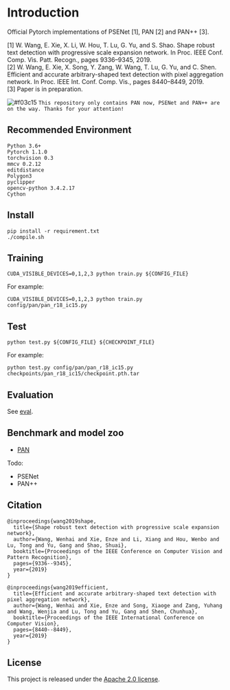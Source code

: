# Introduction
Official Pytorch implementations of PSENet [1], PAN [2] and PAN++ [3].

[1] W. Wang, E. Xie, X. Li, W. Hou, T. Lu, G. Yu, and S. Shao. Shape robust text detection with progressive scale expansion network. In Proc. IEEE Conf. Comp. Vis. Patt. Recogn., pages 9336–9345, 2019.<br>
[2] W. Wang, E. Xie, X. Song, Y. Zang, W. Wang, T. Lu, G. Yu, and C. Shen. Efficient and accurate arbitrary-shaped text detection with pixel aggregation network. In Proc. IEEE Int. Conf. Comp. Vis., pages 8440–8449, 2019.<br>
[3] Paper is in preparation.

![#f03c15](https://placehold.it/15/f03c15/000000?text=+) `This repository only contains PAN now, PSENet and PAN++ are on the way. Thanks for your attention!`

## Recommended Environment
```
Python 3.6+
Pytorch 1.1.0
torchvision 0.3
mmcv 0.2.12
editdistance
Polygon3
pyclipper
opencv-python 3.4.2.17
Cython
```

## Install
```shell script
pip install -r requirement.txt
./compile.sh
```

## Training
```shell script
CUDA_VISIBLE_DEVICES=0,1,2,3 python train.py ${CONFIG_FILE}
```
For example:
```shell script
CUDA_VISIBLE_DEVICES=0,1,2,3 python train.py config/pan/pan_r18_ic15.py
```

## Test
```
python test.py ${CONFIG_FILE} ${CHECKPOINT_FILE}
```
For example:
```shell script
python test.py config/pan/pan_r18_ic15.py checkpoints/pan_r18_ic15/checkpoint.pth.tar
```

## Evaluation
See [eval](https://github.com/whai362/pan_pp.pytorch/tree/master/eval).

## Benchmark and model zoo
- [PAN](https://github.com/whai362/pan_pp.pytorch/tree/master/config/pan)

Todo:
- PSENet
- PAN++

## Citation
```
@inproceedings{wang2019shape,
  title={Shape robust text detection with progressive scale expansion network},
  author={Wang, Wenhai and Xie, Enze and Li, Xiang and Hou, Wenbo and Lu, Tong and Yu, Gang and Shao, Shuai},
  booktitle={Proceedings of the IEEE Conference on Computer Vision and Pattern Recognition},
  pages={9336--9345},
  year={2019}
}

@inproceedings{wang2019efficient,
  title={Efficient and accurate arbitrary-shaped text detection with pixel aggregation network},
  author={Wang, Wenhai and Xie, Enze and Song, Xiaoge and Zang, Yuhang and Wang, Wenjia and Lu, Tong and Yu, Gang and Shen, Chunhua},
  booktitle={Proceedings of the IEEE International Conference on Computer Vision},
  pages={8440--8449},
  year={2019}
}
```

## License
This project is released under the [Apache 2.0 license](https://github.com/whai362/pan_pp.pytorch/blob/master/LICENSE).